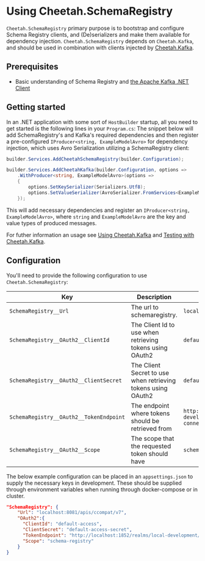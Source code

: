 # Using Cheetah.SchemaRegistry

`Cheetah.SchemaRegistry` primary purpose is to bootstrap and configure Schema Registry clients, and (De)serializers and make them available for dependency injection. `Cheetah.SchemaRegistry` depends on `Cheetah.Kafka`, and should be used in combination with clients injected by [Cheetah.Kafka](../Cheetah.Kafka/latest/UsingCheetahKafka.md).

## Prerequisites
- Basic understanding of Schema Registry and [the Apache Kafka .NET Client](https://docs.confluent.io/kafka-clients/dotnet/current/overview.html)

## Getting started

In an .NET application with some sort of `HostBuilder` startup, all you need to get started is the following lines in your `Program.cs`:
The snippet below will add SchemaRegistry's and Kafka's required dependencies and then register a pre-configured `IProducer<string, ExampleModelAvro>` for dependency injection, which uses Avro Serialization utilizing a SchemaRegistry client:

```csharp
builder.Services.AddCheetahSchemaRegistry(builder.Configuration);

builder.Services.AddCheetahKafka(builder.Configuration, options => 
    .WithProducer<string, ExampleModelAvro>(options =>
    {
        options.SetKeySerializer(Serializers.Utf8);
        options.SetValueSerializer(AvroSerializer.FromServices<ExampleModelAvro>());
    });
```

This will add necessary dependencies and register an `IProducer<string, ExampleModelAvro>`, where `string` and `ExampleModelAvro` are the key and value types of produced messages.

For futher information an usage see [Using Cheetah.Kafka](../Cheetah.Kafka/latest/UsingCheetahKafka.md) and [Testing with Cheetah.Kafka](../Cheetah.Kafka/latest/TestingWithCheetahKafka.md).

## Configuration

You'll need to provide the following configuration to use `Cheetah.SchemaRegistry`:

| Key                            | Description                                                  | Example                                                                       | Required |
|--------------------------------|--------------------------------------------------------------|-------------------------------------------------------------------------------|----------|
| `SchemaRegistry__Url`                   | The url to schemaregistry.        | `localhost:8081/apis/ccompat/v7`                                                                 | ✓        |                                                             |          |
| `SchemaRegistry__OAuth2__ClientId`      | The Client Id to use when retrieving tokens using OAuth2     | `default-access`                                                              | ✓         |
| `SchemaRegistry__OAuth2__ClientSecret`  | The Client Secret to use when retrieving tokens using OAuth2 | `default-access-secret`                                                       | ✓         |
| `SchemaRegistry__OAuth2__TokenEndpoint` | The endpoint where tokens should be retrieved from           | `http://keycloak:1852/realms/local-development/protocol/openid-connect/token` | ✓         |
| `SchemaRegistry__OAuth2__Scope`         | The scope that the requested token should have               | `schema-registry`                                                                       | ✓         |

The below example configuration can be placed in an `appsettings.json` to supply the necessary keys in development. These should be supplied through environment variables when running through docker-compose or in cluster.

```json
"SchemaRegistry": {
    "Url": "localhost:8081/apis/ccompat/v7",
    "OAuth2":{
      "ClientId": "default-access",
      "ClientSecret": "default-access-secret",
      "TokenEndpoint": "http://localhost:1852/realms/local-development/protocol/openid-connect/token ",
      "Scope": "schema-registry"
    }
}
```
